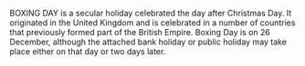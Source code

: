 BOXING DAY is a secular holiday celebrated the day after Christmas Day. It originated in the United Kingdom and is celebrated in a number of countries that previously formed part of the British Empire. Boxing Day is on 26 December, although the attached bank holiday or public holiday may take place either on that day or two days later.
